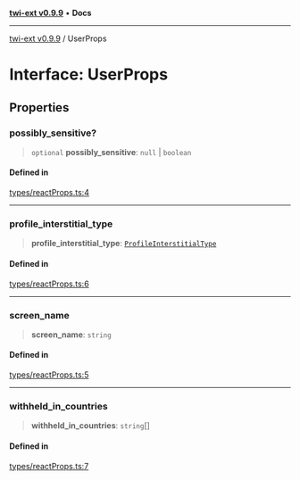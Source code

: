 [**twi-ext v0.9.9**](../README.md) • **Docs**

***

[twi-ext v0.9.9](../README.md) / UserProps

# Interface: UserProps

## Properties

### possibly\_sensitive?

> `optional` **possibly\_sensitive**: `null` \| `boolean`

#### Defined in

[types/reactProps.ts:4](https://github.com/Robot-Inventor/twi-ext/blob/b270920d6d190cbd3b1c49875bb71e3273efc054/src/types/reactProps.ts#L4)

***

### profile\_interstitial\_type

> **profile\_interstitial\_type**: [`ProfileInterstitialType`](../type-aliases/ProfileInterstitialType.md)

#### Defined in

[types/reactProps.ts:6](https://github.com/Robot-Inventor/twi-ext/blob/b270920d6d190cbd3b1c49875bb71e3273efc054/src/types/reactProps.ts#L6)

***

### screen\_name

> **screen\_name**: `string`

#### Defined in

[types/reactProps.ts:5](https://github.com/Robot-Inventor/twi-ext/blob/b270920d6d190cbd3b1c49875bb71e3273efc054/src/types/reactProps.ts#L5)

***

### withheld\_in\_countries

> **withheld\_in\_countries**: `string`[]

#### Defined in

[types/reactProps.ts:7](https://github.com/Robot-Inventor/twi-ext/blob/b270920d6d190cbd3b1c49875bb71e3273efc054/src/types/reactProps.ts#L7)
